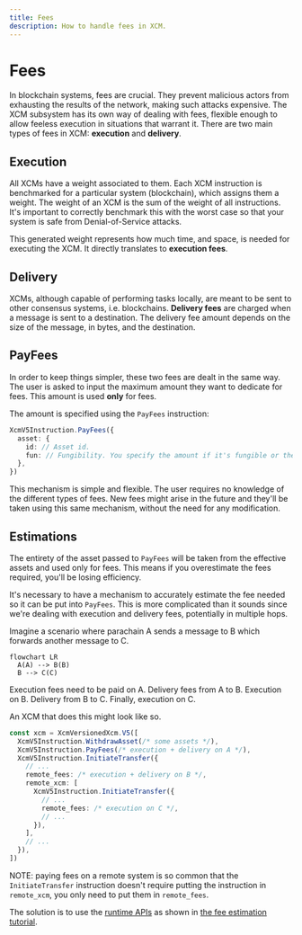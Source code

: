 ```yaml
---
title: Fees
description: How to handle fees in XCM.
---
```


# Fees

In blockchain systems, fees are crucial.
They prevent malicious actors from exhausting the results of the network, making such attacks expensive.
The XCM subsystem has its own way of dealing with fees, flexible enough to allow feeless execution in situations that warrant it.
There are two main types of fees in XCM: **execution** and **delivery**.

## Execution

All XCMs have a weight associated to them.
Each XCM instruction is benchmarked for a particular system (blockchain), which assigns them a weight.
The weight of an XCM is the sum of the weight of all instructions.
It's important to correctly benchmark this with the worst case so that your system is safe from Denial-of-Service attacks.

This generated weight represents how much time, and space, is needed for executing the XCM.
It directly translates to **execution fees**.

## Delivery

XCMs, although capable of performing tasks locally, are meant to be sent to other consensus systems, i.e. blockchains.
**Delivery fees** are charged when a message is sent to a destination.
The delivery fee amount depends on the size of the message, in bytes, and the destination.

## PayFees

In order to keep things simpler, these two fees are dealt in the same way.
The user is asked to input the maximum amount they want to dedicate for fees.
This amount is used **only** for fees.

The amount is specified using the `PayFees` instruction:

```typescript
XcmV5Instruction.PayFees({
  asset: {
    id: // Asset id.
    fun: // Fungibility. You specify the amount if it's fungible or the instance if it's an NFT.
  },
})
```

This mechanism is simple and flexible.
The user requires no knowledge of the different types of fees.
New fees might arise in the future and they'll be taken using this same mechanism, without the need for any modification.

## Estimations

The entirety of the asset passed to `PayFees` will be taken from the effective assets and used only for fees.
This means if you overestimate the fees required, you'll be losing efficiency.

It's necessary to have a mechanism to accurately estimate the fee needed so it can be put into `PayFees`.
This is more complicated than it sounds since we're dealing with execution and delivery fees, potentially in multiple hops.

Imagine a scenario where parachain A sends a message to B which forwards another message to C.

``` mermaid
flowchart LR
  A(A) --> B(B)
  B --> C(C)
```

Execution fees need to be paid on A.
Delivery fees from A to B.
Execution on B.
Delivery from B to C.
Finally, execution on C.

An XCM that does this might look like so.

```typescript
const xcm = XcmVersionedXcm.V5([
  XcmV5Instruction.WithdrawAsset(/* some assets */),
  XcmV5Instruction.PayFees(/* execution + delivery on A */),
  XcmV5Instruction.InitiateTransfer({
    // ...
    remote_fees: /* execution + delivery on B */,
    remote_xcm: [
      XcmV5Instruction.InitiateTransfer({
        // ...
        remote_fees: /* execution on C */,
        // ...
      }),
    ],
    // ...
  }),
])
```

NOTE: paying fees on a remote system is so common that the `InitiateTransfer` instruction doesn't
require putting the instruction in `remote_xcm`, you only need to put them in `remote_fees`.

<!-- TODO: Fee estimation tutorial? -->
The solution is to use the [runtime APIs](/develop/interoperability/xcm-runtime-apis/) as shown in [the fee estimation tutorial]().